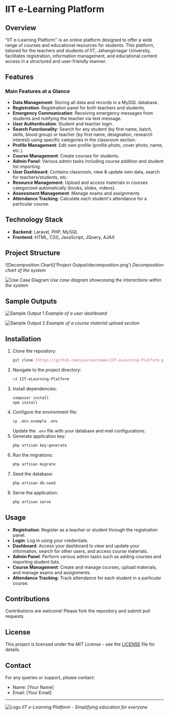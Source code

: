 # IIT e-Learning Platform

## Overview
“IIT e-Learning Platform’’ is an online platform designed to offer a wide range of courses and educational resources for students. This platform, tailored for the teachers and students of IIT, Jahangirnagar University, facilitates registration, information management, and educational content access in a structured and user-friendly manner.

## Features
### Main Features at a Glance
- **Data Management**: Storing all data and records in a MySQL database.
- **Registration**: Registration panel for both teachers and students.
- **Emergency Communication**: Receiving emergency messages from students and notifying the teacher via text message.
- **User Authentication**: Student and teacher login.
- **Search Functionality**: Search for any student (by first name, batch, skills, blood group) or teacher (by first name, designation, research interest) using specific categories in the classroom section.
- **Profile Management**: Edit own profile (profile photo, cover photo, name, etc.).
- **Course Management**: Create courses for students.
- **Admin Panel**: Various admin tasks including course addition and student list importing.
- **User Dashboard**: Contains classroom, view & update own data, search for teachers/students, etc.
- **Resource Management**: Upload and access materials in courses categorized automatically (books, slides, videos).
- **Assessment Management**: Manage exams and assignments.
- **Attendance Tracking**: Calculate each student's attendance for a particular course.

## Technology Stack
- **Backend**: Laravel, PHP, MySQL
- **Frontend**: HTML, CSS, JavaScript, JQuery, AJAX

## Project Structure
![Decomposition Chart]('Project Output/decomposition.png')
*Decomposition chart of the system*

![Use Case Diagram](path/to/use_case_diagram_image)
*Use case diagram showcasing the interactions within the system*

## Sample Outputs
![Sample Output 1](path/to/sample_output_image1)
*Example of a user dashboard*

![Sample Output 2](path/to/sample_output_image2)
*Example of a course material upload section*

## Installation
1. Clone the repository:
   ```bash
   git clone [https://github.com/yourusername/IIT-eLearning-Platform.git](https://github.com/shawon-iitju-48/IIT-e-Learning-Platform.git)
   ```
2. Navigate to the project directory:
   ```bash
   cd IIT-eLearning-Platform
   ```
3. Install dependencies:
   ```bash
   composer install
   npm install
   ```
4. Configure the environment file:
   ```bash
   cp .env.example .env
   ```
   Update the `.env` file with your database and mail configurations.
5. Generate application key:
   ```bash
   php artisan key:generate
   ```
6. Run the migrations:
   ```bash
   php artisan migrate
   ```
7. Seed the database:
   ```bash
   php artisan db:seed
   ```
8. Serve the application:
   ```bash
   php artisan serve
   ```

## Usage
- **Registration**: Register as a teacher or student through the registration panel.
- **Login**: Log in using your credentials.
- **Dashboard**: Access your dashboard to view and update your information, search for other users, and access course materials.
- **Admin Panel**: Perform various admin tasks such as adding courses and importing student lists.
- **Course Management**: Create and manage courses, upload materials, and manage exams and assignments.
- **Attendance Tracking**: Track attendance for each student in a particular course.

## Contributions
Contributions are welcome! Please fork the repository and submit pull requests.

## License
This project is licensed under the MIT License - see the [LICENSE](LICENSE) file for details.

## Contact
For any queries or support, please contact:
- Name: [Your Name]
- Email: [Your Email]

---

![Logo](path/to/logo_image)
*IIT e-Learning Platform - Simplifying education for everyone*
